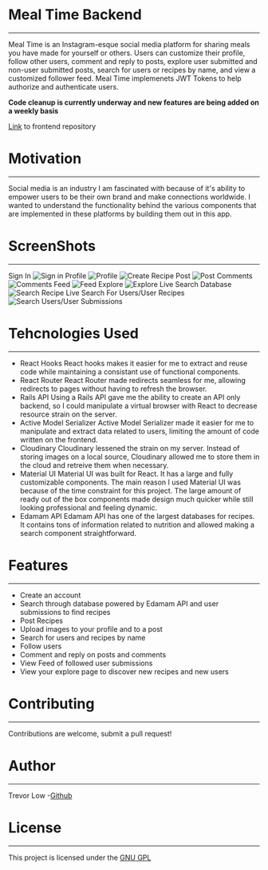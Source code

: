 # Meal Time Backend
---
Meal Time is an Instagram-esque social media platform for sharing meals you have made for yourself or others. Users can customize their profile, follow other users, comment and reply to posts, explore user submitted and non-user submitted posts, search for users or recipes by name, and view a customized follower feed. Meal Time implemenets JWT Tokens to help authorize and authenticate users.

**Code cleanup is currently underway and new features are being added on a weekly basis**

[Link](https://github.com/tklow94/Recipe-frontend) to frontend repository

# Motivation
---
Social media is an industry I am fascinated with because of it's ability to empower users to be their own brand and make connections worldwide. I wanted to understand the functionality behind the various components that are implemented in these platforms by building them out in this app.

# ScreenShots
---
Sign In
![Sign in](https://github.com/tklow94/Recipe-Backend/blob/master/app/images/Login.png?raw=true)
Profile
![Profile](https://github.com/tklow94/Recipe-Backend/blob/master/app/images/Profile.png?raw=true)
![Create Recipe](https://github.com/tklow94/Recipe-Backend/blob/master/app/images/Screen%20Shot%202020-09-15%20at%202.57.05%20PM.png?raw=true)
Post
![Post](https://github.com/tklow94/Recipe-Backend/blob/master/app/images/Recipe%20Card.png?raw=true)
Comments
![Comments](https://github.com/tklow94/Recipe-Backend/blob/master/app/images/Screen%20Shot%202020-09-15%20at%202.57.20%20PM.png?raw=true)
Feed
![Feed](https://github.com/tklow94/Recipe-Backend/blob/master/app/images/Feed.png?raw=true)
Explore
![Explore](https://github.com/tklow94/Recipe-Backend/blob/master/app/images/Screen%20Shot%202020-09-15%20at%202.57.40%20PM.png?raw=true)
Live Search Database
![Search Recipe](https://github.com/tklow94/Recipe-Backend/blob/master/app/images/Screen%20Shot%202020-09-15%20at%203.02.28%20PM.png?raw=true)
Live Search For Users/User Recipes
![Search Users/User Submissions](https://github.com/tklow94/Recipe-Backend/blob/master/app/images/User%20Search.png?raw=true)




# Tehcnologies Used
---
- React Hooks
  React hooks makes it easier for me to extract and reuse code while maintaining a consistant use of functional components.
- React Router
  React Router made redirects seamless for me, allowing redirects to pages without having to refresh the browser.
- Rails API
  Using a Rails API gave me the ability to create an API only backend, so I could manipulate a virtual browser with React to decrease resource strain on the server.
- Active Model Serializer
  Active Model Serializer made it easier for me to manipulate and extract data related to users, limiting the amount of code written on the frontend.
- Cloudinary
  Cloudinary lessened the strain on my server. Instead of storing images on a local source, Cloudinary allowed me to store them in the cloud and retreive them when necessary.
- Material UI
  Material UI was built for React. It has a large and fully customizable components. The main reason I used Material UI was because of the time constraint for this project. The large amount of ready out of the box components made design much quicker while still looking professional and feeling dynamic.
- Edamam API
  Edamam API has one of the largest databases for recipes. It contains tons of information related to nutrition and allowed making a search component straightforward.

# Features
---
- Create an account 
- Search through database powered by Edamam API and user submissions to find recipes
- Post Recipes
- Upload images to your profile and to a post
- Search for users and recipes by name
- Follow users
- Comment and reply on posts and comments
- View Feed of followed user submissions
- View your explore page to discover new recipes and new users

# Contributing
---
Contributions are welcome, submit a pull request!

# Author
---
Trevor Low -[Github](https://github.com/tklow94?tab=repositories)

# License 
---
This project is licensed under the [GNU GPL](https://www.gnu.org/licenses/gpl-3.0.en.html)


